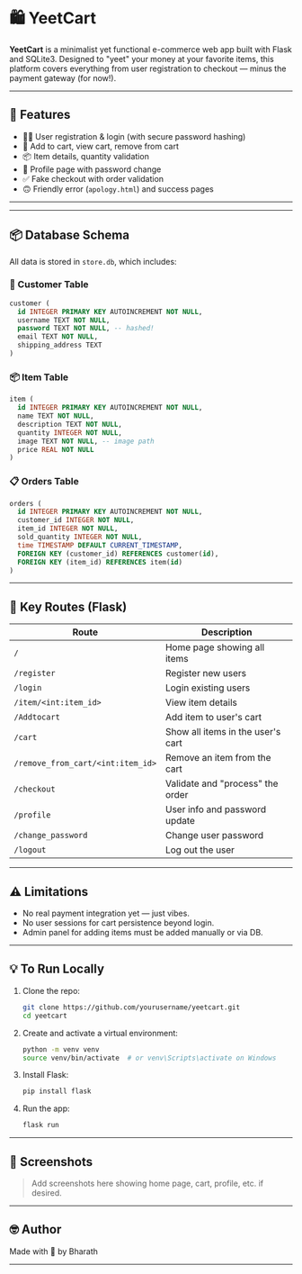 
# 🛍️ YeetCart

**YeetCart** is a minimalist yet functional e-commerce web app built with Flask and SQLite3. Designed to "yeet" your money at your favorite items, this platform covers everything from user registration to checkout — minus the payment gateway (for now!).

---

## 🔧 Features

* 🧑‍💻 User registration & login (with secure password hashing)
* 🛒 Add to cart, view cart, remove from cart
* 📦 Item details, quantity validation
* 👤 Profile page with password change
* ✅ Fake checkout with order validation
* 🙃 Friendly error (`apology.html`) and success pages

---


---

## 📦 Database Schema

All data is stored in `store.db`, which includes:

### 🧑 Customer Table

```sql
customer (
  id INTEGER PRIMARY KEY AUTOINCREMENT NOT NULL,
  username TEXT NOT NULL,
  password TEXT NOT NULL, -- hashed!
  email TEXT NOT NULL,
  shipping_address TEXT
)
```

### 📦 Item Table

```sql
item (
  id INTEGER PRIMARY KEY AUTOINCREMENT NOT NULL,
  name TEXT NOT NULL,
  description TEXT NOT NULL,
  quantity INTEGER NOT NULL,
  image TEXT NOT NULL, -- image path
  price REAL NOT NULL
)
```

### 📋 Orders Table

```sql
orders (
  id INTEGER PRIMARY KEY AUTOINCREMENT NOT NULL,
  customer_id INTEGER NOT NULL,
  item_id INTEGER NOT NULL,
  sold_quantity INTEGER NOT NULL,
  time TIMESTAMP DEFAULT CURRENT_TIMESTAMP,
  FOREIGN KEY (customer_id) REFERENCES customer(id),
  FOREIGN KEY (item_id) REFERENCES item(id)
)
```

---

## 🚀 Key Routes (Flask)

| Route                             | Description                       |
| --------------------------------- | --------------------------------- |
| `/`                               | Home page showing all items       |
| `/register`                       | Register new users                |
| `/login`                          | Login existing users              |
| `/item/<int:item_id>`             | View item details                 |
| `/Addtocart`                      | Add item to user's cart           |
| `/cart`                           | Show all items in the user's cart |
| `/remove_from_cart/<int:item_id>` | Remove an item from the cart      |
| `/checkout`                       | Validate and "process" the order  |
| `/profile`                        | User info and password update     |
| `/change_password`                | Change user password              |
| `/logout`                         | Log out the user                  |

---

## ⚠️ Limitations

* No real payment integration yet — just vibes.
* No user sessions for cart persistence beyond login.
* Admin panel for adding items must be added manually or via DB.

---

## 💡 To Run Locally

1. Clone the repo:

   ```bash
   git clone https://github.com/yourusername/yeetcart.git
   cd yeetcart
   ```

2. Create and activate a virtual environment:

   ```bash
   python -m venv venv
   source venv/bin/activate  # or venv\Scripts\activate on Windows
   ```

3. Install Flask:

   ```bash
   pip install flask
   ```

4. Run the app:

   ```bash
   flask run
   ```

---

## 🎨 Screenshots

> Add screenshots here showing home page, cart, profile, etc. if desired.

---

## 🤓 Author

Made with 💸 by Bharath

---

